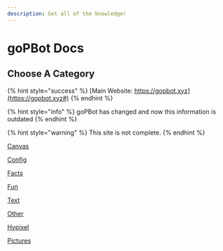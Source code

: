 ```yaml
---
description: Get all of the knowledge!
---
```


# goPBot Docs

## Choose A Category

{% hint style="success" %}
[Main Website: https://gopbot.xyz](https://gopbot.xyz#)
{% endhint %}

{% hint style="info" %}
goPBot has changed and now this information is outdated
{% endhint %}

{% hint style="warning" %}
This site is not complete.
{% endhint %}

[Canvas](canvas.md)

[Config](config.md)

[Facts](facts.md)

[Fun](fun.md)

[Text](text.md)

[Other](other.md)

[Hypixel](hypixel.md) 

[Pictures](pictures.md)

